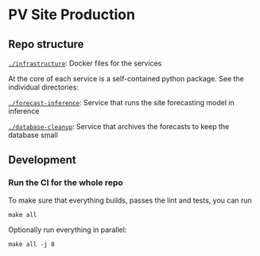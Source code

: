 # PV Site Production

## Repo structure

[`./infrastructure`][inf]: Docker files for the services


At the core of each service is a self-contained python package. See the individual directories:

[`./forecast-inference`][infe]: Service that runs the site forecasting model in inference

[`./database-cleanup`][arc]: Service that archives the forecasts to keep the database small


## Development

### Run the CI for the whole repo

To make sure that everything builds, passes the lint and tests, you can run

    make all

Optionally run everything in parallel:

    make all -j 8


[inf]: ./infrastructure
[infe]: ./forecast-inference
[arc]: ./database-cleanup
